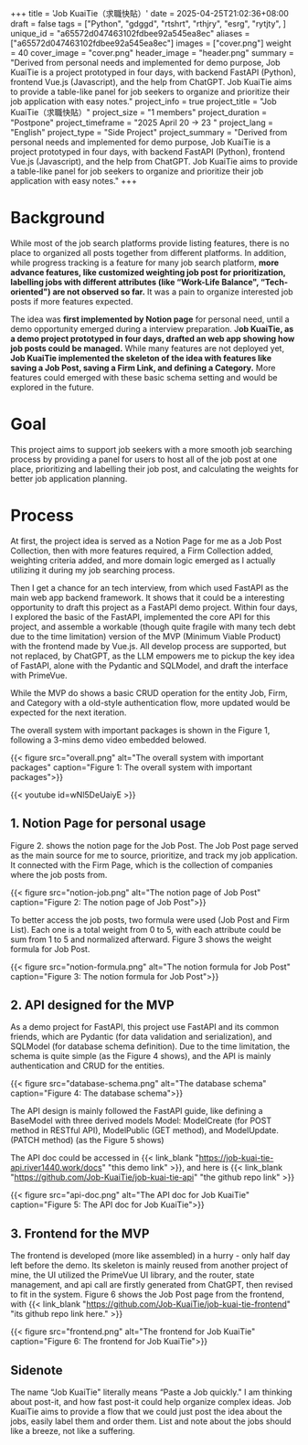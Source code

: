 +++
title = 'Job KuaiTie（求職快貼）'
date = 2025-04-25T21:02:36+08:00
draft = false
tags = ["Python", "gdggd", "rtshrt", "rthjry", "esrg", "rytjty", ]
unique_id = "a65572d047463102fdbee92a545ea8ec"
aliases = ["a65572d047463102fdbee92a545ea8ec"]
images = ["cover.png"]
weight = 40
cover_image = "cover.png"
header_image = "header.png"
summary = "Derived from personal needs and implemented for demo purpose, Job KuaiTie is a project prototyped in four days, with backend FastAPI (Python), frontend Vue.js (Javascript), and the help from ChatGPT. Job KuaiTie aims to provide a table-like panel for job seekers to organize and prioritize their job application with easy notes."
project_info = true
project_title = "Job KuaiTie（求職快貼）"
project_size = "1 members"
project_duration = "Postpone"
project_timeframe = "2025 April 20 → 23 "
project_lang = "English"
project_type = "Side Project"
project_summary = "Derived from personal needs and implemented for demo purpose, Job KuaiTie is a project prototyped in four days, with backend FastAPI (Python), frontend Vue.js (Javascript), and the help from ChatGPT. Job KuaiTie aims to provide a table-like panel for job seekers to organize and prioritize their job application with easy notes."
+++
# Background

While most of the job search platforms provide listing features, there is no place to organized all posts together from different platforms. In addition, while progress tracking is a feature for many job search platform, **more advance features, like customized weighting job post for prioritization, labelling jobs with different attributes (like “Work-Life Balance", “Tech-oriented") are not observed so far.** It was a pain to organize interested job posts if more features expected. 

The idea was **first implemented by Notion page** for personal need, until a demo opportunity emerged during a interview preparation. J**ob KuaiTie, as a demo project prototyped in four days, drafted an web app showing how job posts could be managed.** While many features are not deployed yet, **Job KuaiTie implemented the skeleton of the idea with features like saving a Job Post, saving a Firm Link, and defining a Category.** More features could emerged with these basic schema setting and would be explored in the future.

# Goal

This project aims to support job seekers with a more smooth job searching process by providing a panel for users to host all of the job post at one place, prioritizing and labelling their job post, and calculating the weights for better job application planning.

# Process

At first, the project idea is served as a Notion Page for me as a Job Post Collection, then with more features required, a Firm Collection added, weighting criteria added, and more domain logic emerged as I actually utilizing it during my job searching process.

Then I get a chance for an tech interview, from which used FastAPI as the main web app backend framework. It shows that it could be a interesting opportunity to draft this project as a FastAPI demo project. Within four days, I explored the basic of the FastAPI, implemented the core API for this project, and assemble a workable (though quite fragile with many tech debt due to the time limitation) version of the MVP (Minimum Viable Product) with the frontend made by Vue.js. All develop process are supported, but not replaced, by ChatGPT, as the LLM empowers me to pickup the key idea of FastAPI, alone with the Pydantic and SQLModel, and draft the interface with PrimeVue.

While the MVP do shows a basic CRUD operation for the entity Job, Firm, and Category with a old-style authentication flow, more updated would be expected for the next iteration.

The overall system with important packages is shown in the Figure 1, following a 3-mins demo video embedded belowed.

{{< figure src="overall.png" alt="The overall system with important packages" caption="Figure 1: The overall system with important packages">}}

{{< youtube id=wNl5DeUaiyE >}}

## 1. Notion Page for personal usage

Figure 2. shows the notion page for the Job Post. The Job Post page served as the main source for me to source, prioritize, and track my job application. It connected with the Firm Page, which is the collection of companies where the job posts from.

{{< figure src="notion-job.png" alt="The notion page of Job Post" caption="Figure 2: The notion page of Job Post">}}

To better access the job posts, two formula were used (Job Post and Firm List). Each one is a total weight from 0 to 5, with each attribute could be sum from 1 to 5 and normalized afterward. Figure 3 shows the weight formula for Job Post.

{{< figure src="notion-formula.png" alt="The notion formula for Job Post" caption="Figure 3: The notion formula for Job Post">}}

## 2. API designed for the MVP

As a demo project for FastAPI, this project use FastAPI and its common friends, which are Pydantic (for data validation and serialization), and SQLModel (for database schema definition). Due to the time limitation, the schema is quite simple (as the Figure 4 shows), and the API is mainly authentication and CRUD for the entities.

{{< figure src="database-schema.png" alt="The database schema" caption="Figure 4: The database schema">}}

The API design is mainly followed the FastAPI guide, like defining a BaseModel with three derived models Model: ModelCreate (for POST method in RESTful API), ModelPublic (GET method), and ModelUpdate. (PATCH method) (as the Figure 5 shows)

The API doc could be accessed in {{< link_blank "https://job-kuai-tie-api.river1440.work/docs" "this demo link" >}}, and here is {{< link_blank "https://github.com/Job-KuaiTie/job-kuai-tie-api" "the github repo link" >}}

{{< figure src="api-doc.png" alt="The API doc for Job KuaiTie" caption="Figure 5: The API doc for Job KuaiTie">}}

## 3. Frontend for the MVP

The frontend is developed (more like assembled) in a hurry - only half day left before the demo. Its skeleton is mainly reused from another project of mine, the UI utilized the PrimeVue UI library, and the router, state management, and api call are firstly generated from ChatGPT, then revised to fit in the system. Figure 6 shows the Job Post page from the frontend, with {{< link_blank "https://github.com/Job-KuaiTie/job-kuai-tie-frontend" "its github repo link here." >}}

{{< figure src="frontend.png" alt="The frontend for Job KuaiTie" caption="Figure 6: The frontend for Job KuaiTie">}}

## Sidenote

The name “Job KuaiTie" literally means “Paste a Job quickly." I am thinking about post-it, and how fast post-it could help organize complex ideas. Job KuaiTie aims to provide a flow that we could just post the idea about the jobs, easily label them and order them. List and note about the jobs should like a breeze, not like a suffering.